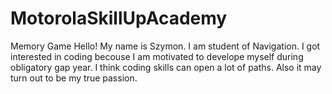 # MotorolaSkillUpAcademy
Memory Game
Hello! My name is Szymon. I am student of Navigation. 
I got interested in coding becouse I am motivated to develope myself during obligatory gap year. 
I think coding skills can open a lot of paths. Also it may turn out to be my true passion.

